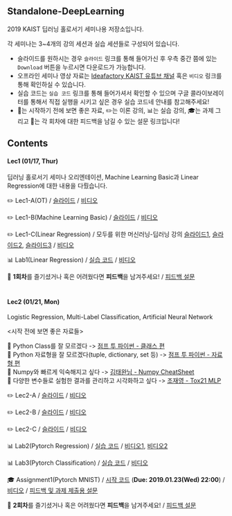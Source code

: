 ## Standalone-DeepLearning
2019 KAIST 딥러닝 홀로서기 세미나용 저장소입니다.  

각 세미나는 3~4개의 강의 세션과 실습 세션들로 구성되어 있습니다.  
- 슬라이드를 원하시는 경우 `슬라이드` 링크를 통해 들어가신 후 우측 중간 쯤에 있는 `Download` 버튼을 누르시면 다운로드가 가능합니다.  
- 오프라인 세미나 영상 자료는 [Ideafactory KAIST 유튜브 채널](https://www.youtube.com/channel/UCTivi6Kji_93AjJu-7-osLQ) 혹은 `비디오` 링크를 통해 확인하실 수 있습니다.  
- 실습 코드는 `실습 코드` 링크를 통해 들어가셔서 확인할 수 있으며 구글 콜라이보레이터를 통해서 직접 실행을 시키고 싶은 경우 실습 코드네 안내를 참고해주세요!  
- :bookmark_tabs:는 시작하기 전에 보면 좋은 자료, :pencil2:는 이론 강의, :bar_chart:는 실습 강의, :mortar_board:는 과제 그리고 :loudspeaker:는 각 회차에 대한 피드백을 남길 수 있는 설문 링크입니다!   

## Contents  
#### Lec1 (01/17, Thur)  
딥러닝 홀로서기 세미나 오리엔테이션, Machine Learning Basic과 Linear Regression에 대한 내용을 다뤘습니다.  

:pencil2: Lec1-A(OT) / [슬라이드](https://github.com/heartcored98/Standalone-DeepLearning/blob/master/Lec1/Lec1-A.pdf) / [비디오](https://youtu.be/nHSCpxyAHx8)  

:pencil2: Lec1-B(Machine Learning Basic) / [슬라이드](https://github.com/heartcored98/Standalone-DeepLearning/blob/master/Lec1/Lec1-B.pdf) / [비디오](https://youtu.be/hPXeVHdIdmw)  

:pencil2: Lec1-C(Linear Regression) / 모두를 위한 머신러닝-딥러닝 강의 [슬라이드1](https://hunkim.github.io/ml/lec2.pdf), [슬라이드2](https://hunkim.github.io/ml/lec3.pdf), [슬라이드3](https://docs.google.com/presentation/d/1bHVxjCVvRKjCgtf6OMmxe35nR65LnsERoWSefWscv2I/) / [비디오](https://youtu.be/DWdtr_IURkU)

:bar_chart: Lab1(Linear Regression) / [실습 코드](https://github.com/heartcored98/Standalone-DeepLearning/blob/master/Lec1/Lab1_linear_regression.ipynb) / [비디오](https://youtu.be/nQqMT0wbthw)  

:loudspeaker: **1회차**를 즐기셨거나 혹은 어려웠다면 **피드백**을 남겨주세요! / [피드백 설문](https://goo.gl/forms/EjHD7zJ6lvmh9thB2) 

# 

#### Lec2 (01/21, Mon)  
Logistic Regression, Multi-Label Classification, Artificial Neural Network  

<시작 전에 보면 좋은 자료들>

:bookmark_tabs: Python Class를 잘 모르겠다 -> [점프 투 파이썬 - 클래스 편](https://wikidocs.net/28)  
:bookmark_tabs: Python 자료형을 잘 모르겠다(tuple, dictionary, set 등) -> [점프 투 파이썬 - 자료형 편](https://wikidocs.net/11)  
:bookmark_tabs: Numpy와 빠르게 익숙해지고 싶다 -> [김태완님 - Numpy CheatSheet](http://taewan.kim/post/numpy_cheat_sheet/)  
:bookmark_tabs: 다양한 변수들로 실험한 결과를 관리하고 시각화하고 싶다  -> [조재영 - Tox21 MLP](https://github.com/heartcored98/CH485_AI_Chemistry/blob/master/Practice4_logP_CNN/Assignment4_logP_CNN.ipynb)


:pencil2: Lec2-A / [슬라이드](https://github.com/heartcored98/Standalone-DeepLearning/blob/master/Lec1/Lec2-A_before_class.pdf) / [비디오](https://youtu.be/is_Vw-aJMg4)  

:pencil2: Lec2-B / [슬라이드](https://github.com/heartcored98/Standalone-DeepLearning/blob/master/Lec1/Lec2-B_before_class.pdf) / [비디오](https://youtu.be/oOQCrm4Vemo)  

:pencil2: Lec2-C / [슬라이드](https://github.com/heartcored98/Standalone-DeepLearning/blob/master/Lec1/Lec2-C_before_class.pdf) / [비디오](https://youtu.be/oOQCrm4Vemo?t=719)  

:bar_chart: Lab2(Pytorch Regression) / [실습 코드](https://github.com/heartcored98/Standalone-DeepLearning/blob/master/Lec2/Lab2_pytorch_regression_demo.ipynb) / [비디오1](https://youtu.be/-hWgqTB09DM), [비디오2](https://youtu.be/keQ59-RHnJE)   

:bar_chart: Lab3(Pytorch Classification) / [실습 코드](https://github.com/heartcored98/Standalone-DeepLearning/blob/master/Lec2/Lab3_pytorch_classification_demo.ipynb) / [비디오](https://youtu.be/_zbSlxz7ENI)

:mortar_board: Assignment1(Pytorch MNIST) / [시작 코드](https://github.com/heartcored98/Standalone-DeepLearning/blob/master/Lec2/Assignment1_pytorch_MNIST_MLP.ipynb) (**Due: 2019.01.23(Wed) 22:00**) / [비디오](https://youtu.be/keQ59-RHnJE?t=644) / [피드백 및 과제 제출용 설문](https://goo.gl/forms/znUwZOIHyAtrw2jG3)  

:loudspeaker: **2회차**를 즐기셨거나 혹은 어려웠다면 **피드백**을 남겨주세요! / [피드백 설문](https://goo.gl/forms/znUwZOIHyAtrw2jG3) 

